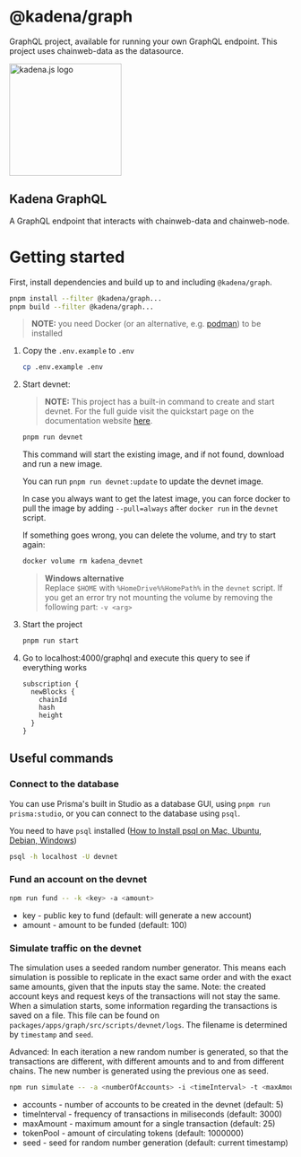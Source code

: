 <!-- genericHeader start -->

# @kadena/graph

GraphQL project, available for running your own GraphQL endpoint. This project
uses chainweb-data as the datasource.

<picture>
  <source srcset="https://raw.githubusercontent.com/kadena-community/kadena.js/main/common/images/Kadena.JS_logo-white.png" media="(prefers-color-scheme: dark)"/>
  <img src="https://raw.githubusercontent.com/kadena-community/kadena.js/main/common/images/Kadena.JS_logo-black.png" width="200" alt="kadena.js logo" />
</picture>

<!-- genericHeader end -->

## Kadena GraphQL

A GraphQL endpoint that interacts with chainweb-data and chainweb-node.

# Getting started

First, install dependencies and build up to and including `@kadena/graph`.

```sh
pnpm install --filter @kadena/graph...
pnpm build --filter @kadena/graph...
```

> **NOTE:** you need Docker (or an alternative, e.g.
> [podman](https://podman.io/docs/installation)) to be installed

1. Copy the `.env.example` to `.env`

   ```sh
   cp .env.example .env
   ```

2. Start devnet:

   > **NOTE:** This project has a built-in command to create and start devnet. For the full guide visit the quickstart page on the documentation website [here](https://docs.kadena.io/build/quickstart).

   ```sh
   pnpm run devnet
   ```

   This command will start the existing image, and if not found, download and
   run a new image.

   You can run `pnpm run devnet:update` to update the devnet image.

   In case you always want to get the latest image, you can force docker to pull
   the image by adding `--pull=always` after `docker run` in the `devnet`
   script.

   If something goes wrong, you can delete the volume, and try to
   start again:

   ```sh
   docker volume rm kadena_devnet
   ```

   > **Windows alternative**  
   > Replace `$HOME` with `%HomeDrive%%HomePath%` in the `devnet` script. If you
   > get an error try not mounting the volume by removing the following part:
   > `-v <arg>`

3. Start the project

   ```sh
   pnpm run start
   ```

4. Go to localhost:4000/graphql and execute this query to see if everything
   works

   ```gql
   subscription {
     newBlocks {
       chainId
       hash
       height
     }
   }
   ```

## Useful commands

### Connect to the database

You can use Prisma's built in Studio as a database GUI, using
`pnpm run prisma:studio`, or you can connect to the database using `psql`.

You need to have `psql` installed
([How to Install psql on Mac, Ubuntu, Debian, Windows](https://www.timescale.com/blog/how-to-install-psql-on-mac-ubuntu-debian-windows/))

```sh
psql -h localhost -U devnet
```

### Fund an account on the devnet

```sh
npm run fund -- -k <key> -a <amount>
```

- key - public key to fund (default: will generate a new account)
- amount - amount to be funded (default: 100)

### Simulate traffic on the devnet

The simulation uses a seeded random number generator. This means each simulation
is possible to replicate in the exact same order and with the exact same
amounts, given that the inputs stay the same. Note: the created account keys and
request keys of the transactions will not stay the same. When a simulation
starts, some information regarding the transactions is saved on a file. This
file can be found on `packages/apps/graph/src/scripts/devnet/logs`. The filename
is determined by `timestamp` and `seed`.

Advanced: In each iteration a new random number is generated, so that the
transactions are different, with different amounts and to and from different
chains. The new number is generated using the previous one as seed.

```sh
npm run simulate -- -a <numberOfAccounts> -i <timeInterval> -t <maxAmount> -tp <tokenPool> -s <seed>
```

- accounts - number of accounts to be created in the devnet (default: 5)
- timeInterval - frequency of transactions in miliseconds (default: 3000)
- maxAmount - maximum amount for a single transaction (default: 25)
- tokenPool - amount of circulating tokens (default: 1000000)
- seed - seed for random number generation (default: current timestamp)
